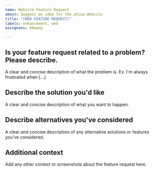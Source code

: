 ```yaml
---
name: Website Feature Request
about: Suggest an idea for the pView Website
title: "[WEB FEATURE-REQUEST]"
labels: enhancement, web
assignees: K0wang

---
```


## Is your feature request related to a problem? Please describe.

A clear and concise description of what the problem is. Ex. I'm always frustrated when [...]


## Describe the solution you'd like

A clear and concise description of what you want to happen.


## Describe alternatives you've considered

A clear and concise description of any alternative solutions or features you've considered.


## Additional context
Add any other context or screenshots about the feature request here.
